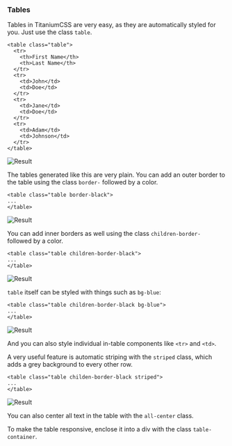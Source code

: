 ### Tables

Tables in TitaniumCSS are very easy, as they are automatically styled for you. Just use the class `table`.

```
<table class="table">
  <tr>
    <th>First Name</th>
    <th>Last Name</th>
  </tr>
  <tr>
    <td>John</td>
    <td>Doe</td>
  </tr>
  <tr>
    <td>Jane</td>
    <td>Doe</td>
  </tr>
  <tr>
    <td>Adam</td>
    <td>Johnson</td>
  </tr>
</table>
```

![Result](https://preview.ibb.co/hQHvE8/Capture.png)

The tables generated like this are very plain. You can add an outer border to the table using the class `border-` followed by a color.

```
<table class="table border-black">
...
</table>
```

![Result](https://preview.ibb.co/fSLbMo/Capture.png)

You can add inner borders as well using the class `children-border-` followed by a color.

```
<table class="table children-border-black">
...
</table>
```

![Result](https://preview.ibb.co/hEMNu8/Capture.png)

`table` itself can be styled with things such as `bg-blue`:

```
<table class="table children-border-black bg-blue">
...
</table>
```

![Result](https://preview.ibb.co/cshgMo/Capture.png)

And you can also style individual in-table components like `<tr>` and `<td>`.

A very useful feature is automatic striping with the `striped` class, which adds a grey background to every other row.

```
<table class="table childen-border-black striped">
...
</table>
```

![Result](https://preview.ibb.co/dmeiZ8/Capture.png)

You can also center all text in the table with the `all-center` class.

To make the table responsive, enclose it into a div with the class `table-container`.
